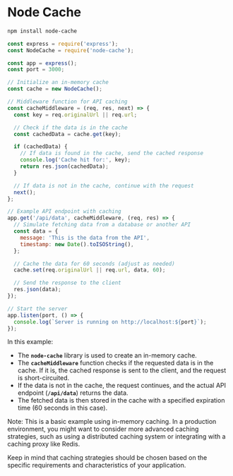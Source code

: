 # Node Cache

```bash
npm install node-cache
```

```jsx
const express = require('express');
const NodeCache = require('node-cache');

const app = express();
const port = 3000;

// Initialize an in-memory cache
const cache = new NodeCache();

// Middleware function for API caching
const cacheMiddleware = (req, res, next) => {
  const key = req.originalUrl || req.url;

  // Check if the data is in the cache
  const cachedData = cache.get(key);

  if (cachedData) {
    // If data is found in the cache, send the cached response
    console.log('Cache hit for:', key);
    return res.json(cachedData);
  }

  // If data is not in the cache, continue with the request
  next();
};

// Example API endpoint with caching
app.get('/api/data', cacheMiddleware, (req, res) => {
  // Simulate fetching data from a database or another API
  const data = {
    message: 'This is the data from the API',
    timestamp: new Date().toISOString(),
  };

  // Cache the data for 60 seconds (adjust as needed)
  cache.set(req.originalUrl || req.url, data, 60);

  // Send the response to the client
  res.json(data);
});

// Start the server
app.listen(port, () => {
  console.log(`Server is running on http://localhost:${port}`);
});
```

In this example:

- The **`node-cache`** library is used to create an in-memory cache.
- The **`cacheMiddleware`** function checks if the requested data is in the cache. If it is, the cached response is sent to the client, and the request is short-circuited.
- If the data is not in the cache, the request continues, and the actual API endpoint (**`/api/data`**) returns the data.
- The fetched data is then stored in the cache with a specified expiration time (60 seconds in this case).

Note: This is a basic example using in-memory caching. In a production environment, you might want to consider more advanced caching strategies, such as using a distributed caching system or integrating with a caching proxy like Redis.

Keep in mind that caching strategies should be chosen based on the specific requirements and characteristics of your application.